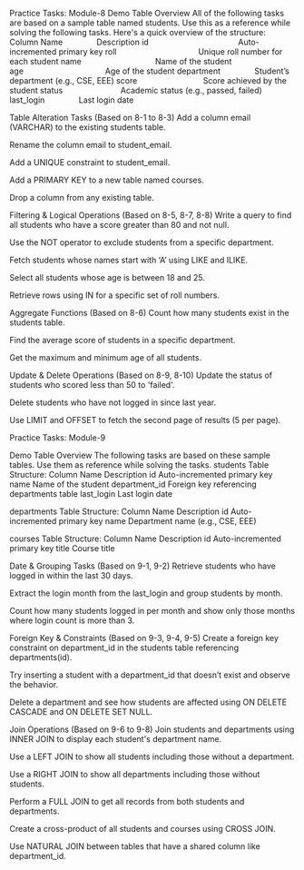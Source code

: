 Practice Tasks: Module-8
Demo Table Overview
All of the following tasks are based on a sample table named students. Use this as a reference while solving the following tasks. Here's a quick overview of the structure:
Column Name    
Description
id           
Auto-incremented primary key
roll          
Unique roll number for each student
name         
Name of the student
age          
Age of the student
department    
Student’s department (e.g., CSE, EEE)
score        
Score achieved by the student
status       
Academic status (e.g., passed, failed)
last_login    
Last login date


Table Alteration Tasks (Based on 8-1 to 8-3)
Add a column email (VARCHAR) to the existing students table.


Rename the column email to student_email.


Add a UNIQUE constraint to student_email.


Add a PRIMARY KEY to a new table named courses.


Drop a column from any existing table.



Filtering & Logical Operations (Based on 8-5, 8-7, 8-8)
Write a query to find all students who have a score greater than 80 and not null.


Use the NOT operator to exclude students from a specific department.


Fetch students whose names start with ‘A’ using LIKE and ILIKE.


Select all students whose age is between 18 and 25.


Retrieve rows using IN for a specific set of roll numbers.



Aggregate Functions (Based on 8-6)
Count how many students exist in the students table.


Find the average score of students in a specific department.


Get the maximum and minimum age of all students.



Update & Delete Operations (Based on 8-9, 8-10)
Update the status of students who scored less than 50 to 'failed'.


Delete students who have not logged in since last year.


Use LIMIT and OFFSET to fetch the second page of results (5 per page).




Practice Tasks: Module-9

Demo Table Overview
The following tasks are based on these sample tables. Use them as reference while solving the tasks.
students Table Structure:
Column Name
                      Description
id
                       Auto-incremented primary key
name
                       Name of the student
department_id
                       Foreign key referencing departments table
last_login
                       Last login date

departments Table Structure:
Column Name
                       Description
id
                       Auto-incremented primary key
name
                       Department name (e.g., CSE, EEE)

courses Table Structure:
Column Name
                       Description
id
                       Auto-incremented primary key
title
                       Course title


Date & Grouping Tasks (Based on 9-1, 9-2)
Retrieve students who have logged in within the last 30 days.


Extract the login month from the last_login and group students by month.


Count how many students logged in per month and show only those months where login count is more than 3.



Foreign Key & Constraints (Based on 9-3, 9-4, 9-5)
Create a foreign key constraint on department_id in the students table referencing departments(id).


Try inserting a student with a department_id that doesn’t exist and observe the behavior.


Delete a department and see how students are affected using ON DELETE CASCADE and ON DELETE SET NULL.



Join Operations (Based on 9-6 to 9-8)
Join students and departments using INNER JOIN to display each student's department name.


Use a LEFT JOIN to show all students including those without a department.


Use a RIGHT JOIN to show all departments including those without students.


Perform a FULL JOIN to get all records from both students and departments.


Create a cross-product of all students and courses using CROSS JOIN.


Use NATURAL JOIN between tables that have a shared column like department_id.

